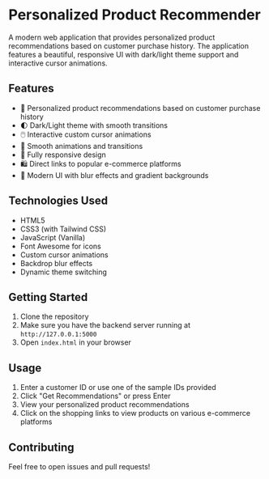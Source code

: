 # Personalized Product Recommender

A modern web application that provides personalized product recommendations based on customer purchase history. The application features a beautiful, responsive UI with dark/light theme support and interactive cursor animations.

## Features

- 🎯 Personalized product recommendations based on customer purchase history
- 🌓 Dark/Light theme with smooth transitions
- 🖱️ Interactive custom cursor animations
- 💫 Smooth animations and transitions
- 📱 Fully responsive design
- 🛍️ Direct links to popular e-commerce platforms
- 🎨 Modern UI with blur effects and gradient backgrounds

## Technologies Used

- HTML5
- CSS3 (with Tailwind CSS)
- JavaScript (Vanilla)
- Font Awesome for icons
- Custom cursor animations
- Backdrop blur effects
- Dynamic theme switching

## Getting Started

1. Clone the repository
2. Make sure you have the backend server running at `http://127.0.0.1:5000`
3. Open `index.html` in your browser

## Usage

1. Enter a customer ID or use one of the sample IDs provided
2. Click "Get Recommendations" or press Enter
3. View your personalized product recommendations
4. Click on the shopping links to view products on various e-commerce platforms

## Contributing

Feel free to open issues and pull requests! 